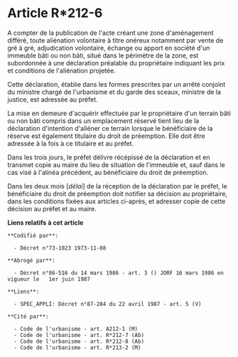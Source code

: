 # Article R*212-6

A compter de la publication de l'acte créant une zone d'aménagement différé, toute aliénation volontaire à titre onéreux
notamment par vente de gré à gré, adjudication volontaire, échange ou apport en société d'un immeuble bâti ou non bâti, situé
dans le périmètre de la zone, est subordonnée à une déclaration préalable du propriétaire indiquant les prix et conditions de
l'aliénation projetée.

Cette déclaration, établie dans les formes prescrites par un arrêté conjoint du ministre chargé de l'urbanisme et du garde
des sceaux, ministre de la justice, est adressée au préfet.

La mise en demeure d'acquérir effectuée par le propriétaire d'un terrain bâti ou non bâti compris dans un emplacement réservé
tient lieu de la déclaration d'intention d'aliéner ce terrain lorsque le bénéficiaire de la réserve est également titulaire
du droit de préemption. Elle doit être adressée à la fois à ce titulaire et au préfet.

Dans les trois jours, le préfet délivre récépissé de la déclaration et en transmet copie au maire du lieu de situation de
l'immeuble et, sauf dans le cas visé à l'alinéa précédent, au bénéficiaire du droit de préemption.

Dans les deux mois [*délai*] de la réception de la déclaration par le préfet, le bénéficiaire du droit de préemption doit
notifier sa décision au propriétaire, dans les conditions fixées aux articles ci-après, et adresser copie de cette décision
au préfet et au maire.

**Liens relatifs à cet article**

	**Codifié par**:

	  - Décret n°73-1023 1973-11-08

	**Abrogé par**:

	  - Décret n°86-516 du 14 mars 1986 - art. 3 () JORF 16 mars 1986 en vigueur le   1er juin 1987

	**Liens**:

	  - SPEC_APPLI: Décret n°87-284 du 22 avril 1987 - art. 5 (V)

	**Cité par**:

	  - Code de l'urbanisme - art. A212-1 (M)
	  - Code de l'urbanisme - art. R*212-7 (Ab)
	  - Code de l'urbanisme - art. R*212-8 (Ab)
	  - Code de l'urbanisme - art. R*213-2 (M)
